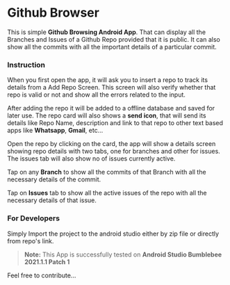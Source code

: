 # Github Browser
This is simple **Github Browsing Android App**. That can display all the Branches and Issues of a Github Repo provided that it is public. It can also show all the commits with all the important details of a particular commit.

### Instruction
When you first open the app, it will ask you to insert a repo to track its details from a Add Repo Screen. This screen will also verify whether that repo is valid or not and show all the errors related to the input.

After adding the repo it will be added to a offline database and saved for later use. The repo card will also shows a **send icon**, that will send its details like Repo Name, description and link to that repo to other text based apps like **Whatsapp**, **Gmail**, etc...

Open the repo by clicking on the card, the app will show a details screen showing repo details with two tabs, one for branches and other for issues. The issues tab will also show no of issues currently active.

Tap on any **Branch** to show all the commits of that Branch with all the necessary details of the commit.

Tap on **Issues** tab to show all the active issues of the repo with all the necessary details of that issue.

### For Developers
Simply Import the project to the android studio either by zip file or directly from repo's link.

>**Note:** This App is successfully tested on **Android Studio Bumblebee 2021.1.1 Patch 1**

Feel free to contribute...
